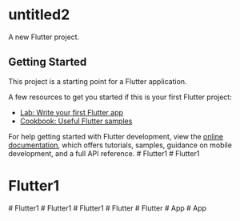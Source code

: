 # untitled2

A new Flutter project.

## Getting Started

This project is a starting point for a Flutter application.

A few resources to get you started if this is your first Flutter project:

- [Lab: Write your first Flutter app](https://docs.flutter.dev/get-started/codelab)
- [Cookbook: Useful Flutter samples](https://docs.flutter.dev/cookbook)

For help getting started with Flutter development, view the
[online documentation](https://docs.flutter.dev/), which offers tutorials,
samples, guidance on mobile development, and a full API reference.
#   F l u t t e r 1  
 # Flutter1
# Flutter1
#   F l u t t e r 1  
 #   F l u t t e r 1  
 #   F l u t t e r 1  
 #   F l u t t e r  
 #   F l u t t e r  
 #   A p p  
 #   A p p  
 